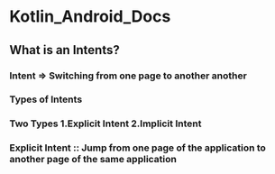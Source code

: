 # Kotlin_Android_Docs
## What is an Intents?
### Intent ⇒  Switching from one page to another another 

### Types of Intents 
### Two Types 1.Explicit Intent 2.Implicit  Intent 
### Explicit Intent :: Jump from one page of the application to another page of the same application

